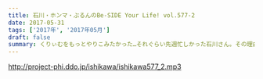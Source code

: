 ```yaml
---
title: 石川・ホンマ・ぶるんのBe-SIDE Your Life! vol.577-2
date: 2017-05-31
tags: ['2017年', '2017年05月']
draft: false
summary: くりぃむをもっとやりこみたかった…それぐらい先週忙しかった石川さん。その理由は…そう、アレです。高校野球招待試合の謎も解明？MIURA
---
```


http://project-phi.ddo.jp/ishikawa/ishikawa577_2.mp3
